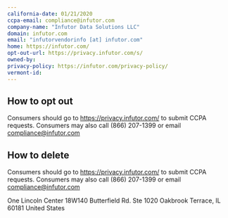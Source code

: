 ```yaml
---
california-date: 01/21/2020
ccpa-email: compliance@infutor.com
company-name: "Infutor Data Solutions LLC"
domain: infutor.com
email: "infutorvendorinfo [at] infutor.com"
home: https://infutor.com/
opt-out-url: https://privacy.infutor.com/s/
owned-by: 
privacy-policy: https://infutor.com/privacy-policy/
vermont-id: 
---
```


## How to opt out

Consumers should go to https://privacy.infutor.com/ to submit CCPA requests. Consumers may also call (866) 207-1399 or email compliance@infutor.com

## How to delete


Consumers should go to https://privacy.infutor.com/ to submit CCPA requests. Consumers may also call (866) 207-1399 or email compliance@infutor.com




One Lincoln Center
18W140 Butterfield Rd. Ste 1020
Oakbrook Terrace, IL 60181
United States













